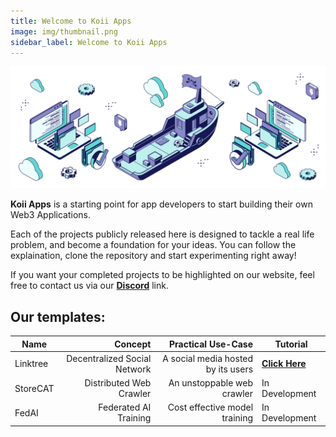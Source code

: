 ```yaml
---
title: Welcome to Koii Apps
image: img/thumbnail.png
sidebar_label: Welcome to Koii Apps
---
```


![banner](./img/header.svg)

**Koii Apps** is a starting point for app developers to start building their own Web3 Applications.

Each of the projects publicly released here is designed to tackle a real life problem, and become a foundation for your ideas. You can follow the explaination, clone the repository and start experimenting right away!

If you want your completed projects to be highlighted on our website, feel free to contact us via our [**Discord**](https://www.discord.gg/koii) link.

## Our templates:

| Name     |                      Concept |                 Practical Use-Case | Tutorial                                    |
| -------- | ---------------------------: | ---------------------------------: | ------------------------------------------- |
| Linktree | Decentralized Social Network | A social media hosted by its users | [**Click Here**](/tutorials/linktree/intro) |
| StoreCAT |      Distributed Web Crawler |         An unstoppable web crawler | In Development                              |
| FedAI    |        Federated AI Training |      Cost effective model training | In Development                              |
